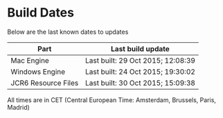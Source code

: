 # Build Dates

Below are the last known dates to updates

Part | Last build update
-----|-----
Mac Engine | Last built: 29 Oct 2015; 12:08:39
Windows Engine | Last built: 24 Oct 2015; 19:30:02
JCR6 Resource Files | Last built: 30 Oct 2015; 15:09:38
All times are in CET (Central European Time: Amsterdam, Brussels, Paris, Madrid)



